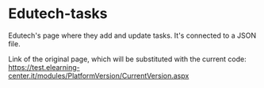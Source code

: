 # Edutech-tasks

Edutech's page where they add and update tasks. It's connected to a JSON file.

Link of the original page, which will be substituted with the current code: https://test.elearning-center.it/modules/PlatformVersion/CurrentVersion.aspx

